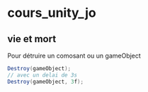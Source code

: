# cours_unity_jo

## vie et mort
Pour détruire un comosant ou un gameObject
```csharp
Destroy(gameObject);
// avec un delai de 3s
Destroy(gameObject, 3f);

